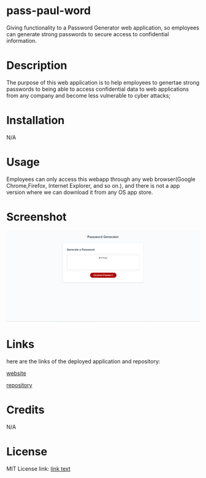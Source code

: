 # pass-paul-word

Giving functionality to a Password Generator web application, so employees can generate strong passwords to secure access to confidential information.

# Description

The purpose of this web application is to help employees to genertae strong passwords to being able to access confidential data to web applications from any company and become less vulnerable to cyber attacks;

# Installation

N/A

# Usage

Employees can only access this webapp through any web browser(Google Chrome,Firefox, Internet Explorer, and so on.), and there is not a app version where we can download it from any OS app store.

# Screenshot

![screenshot](imgfolder/Screenshot%202024-02-12%20220055.png)



# Links

here are the links of the deployed application and repository:

[website](https://paul449.github.io/pass-paul-word/)

[repository](https://github.com/Paul449/pass-paul-word)

# Credits

N/A

# License

MIT License link: [link text](https://github.com/Paul449/pass-paul-word?tab=MIT-1-ov-file)
